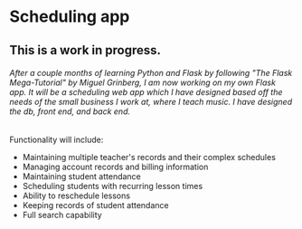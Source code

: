 # Scheduling app

## This is a work in progress.
###### After a couple months of learning Python and Flask by following "The Flask Mega-Tutorial" by Miguel Grinberg, I am now working on my own Flask app. It will be a scheduling web app which I have designed based off the needs of the small business I work at, where I teach music. I have designed the db, front end, and back end.

Functionality will include:
- Maintaining multiple teacher's records and their complex schedules
- Managing account records and billing information
- Maintaining student attendance
- Scheduling students with recurring lesson times
- Ability to reschedule lessons
- Keeping records of student attendance
- Full search capability